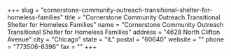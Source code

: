 +++
slug = "cornerstone-community-outreach-transitional-shelter-for-homeless-families"
title = "Cornerstone Community Outreach Transitional Shelter for Homeless Families"
name = "Cornerstone Community Outreach Transitional Shelter for Homeless Families"
address = "4628 North Clifton Avenue"
city = "Chicago"
state = "IL"
postal = "60640"
website = ""
phone = "773506-6396"
fax = ""
+++
